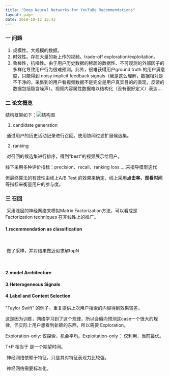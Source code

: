 ```yaml
---
title: "Deep Neural Networks for YouTuBe Recommendations"
layout: page
date: 2018-10-12 15:43
---
```




### 一 问题

1. 规模性。大规模的数据。
2. 时效性。存在大量的新上传的视频。trade-off exploration/exploitation。
3. 鲁棒性，抗噪性。由于用户历史数据的稀疏的数据性、不可观测的外部因子的多样化导致用户行为很难预测。此外，很难获得用户ground truth 的用户满意度，只能得到 noisy implicit feedback signals（我是这么理解，数据相对是不干净的，采集到的用户看视频数据不是完全是用户真实目的的表现，反馈的数据包括隐含噪声）。视频内容属性数据难以结构化（没有很好定义）表达....

### 二 论文概览

  结构框架如下：![结构图](./结构图.png)



1. candidate generation

​          通过用户的历史活动记录进行召回。使用协同过滤扩展候选集。

2. ranking

​         对召回的候选集进行排序，得到“best”的视频展示给用户。

 线下采用多种评价指标：precision、recall、ranking loss ….来指导模型迭代

 但最终算法的有效性由线上A/B Test 的效果来确定，线上采用**点击率、观看时间**等指标来衡量用户的参与度。



### 三 召回

​       采用浅层的神经网络来模拟Matrix Factorization方法，可以看成是 Factorization techniques 在非线性上的推广。

#### 1.recommendation  as classification

​     

​    做了采样，并对结果做近似求解topN

​      

#### 2.model Architecture



#### 3.Heterogeneous Signals



#### 4.Label and Context Selection

  "Taylor  Swift" 的例子，重复提供上次用户搜索的内容得到效果较差。

​    这是因为训练，网络学习到了这个规律，所以会偏向预测这case一个很大的规律，但实际上用户想看到新颖的东西，所以需要 Exploration。

Exploration-only: 仅探索，机会平均。Exploitation-only： 仅利用，当前最优。





 T*P 相当于 是一个期望时间。

​       神经网络依赖于特征，只是其对特征表现力比较强。

​       神经网络需要标准化。